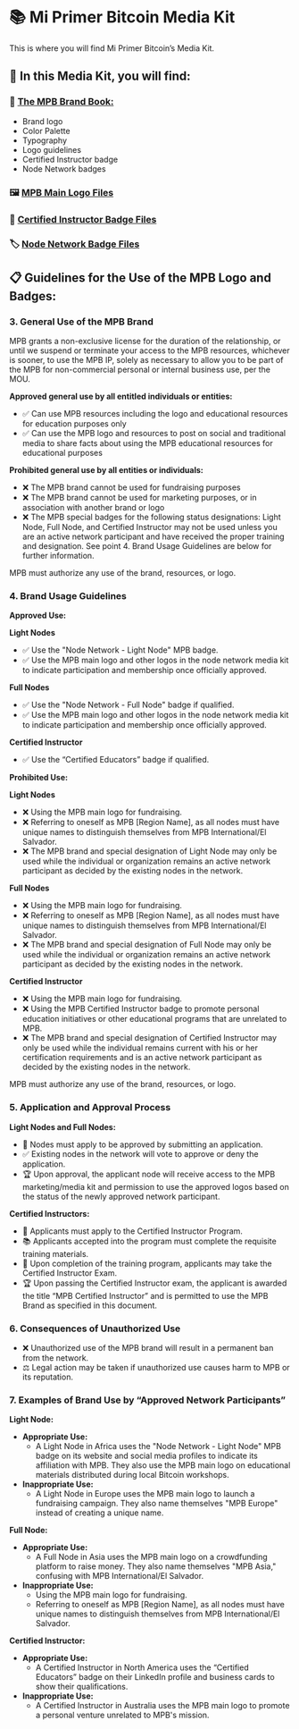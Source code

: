 # 📚 Mi Primer Bitcoin Media Kit

This is where you will find Mi Primer Bitcoin’s Media Kit.

## 📂 In this Media Kit, you will find:

### 📝 [The MPB Brand Book:](https://github.com/MyFirstBitcoin/Brand-Book/blob/main/My%20First%20Bitcoin%20-%20Brand%20Book.pdf)
- Brand logo
- Color Palette
- Typography
- Logo guidelines
- Certified Instructor badge
- Node Network badges

### 🖼️ [MPB Main Logo Files](https://github.com/MyFirstBitcoin/Brand-Book/tree/main/Logos)
### 🏅 [Certified Instructor Badge Files](https://github.com/MyFirstBitcoin/Brand-Book/tree/main/Badges/Certified%20Instructor)
### 🏷️ [Node Network Badge Files](https://github.com/MyFirstBitcoin/Brand-Book/tree/main/Badges/Nodes)

## 📋 Guidelines for the Use of the MPB Logo and Badges:

### 3. General Use of the MPB Brand
MPB grants a non-exclusive license for the duration of the relationship, or until we suspend or terminate your access to the MPB resources, whichever is sooner, to use the MPB IP, solely as necessary to allow you to be part of the MPB for non-commercial personal or internal business use, per the MOU.

**Approved general use by all entitled individuals or entities:**
- ✅ Can use MPB resources including the logo and educational resources for education purposes only
- ✅ Can use the MPB logo and resources to post on social and traditional media to share facts about using the MPB educational resources for educational purposes

**Prohibited general use by all entities or individuals:**
- ❌ The MPB brand cannot be used for fundraising purposes
- ❌ The MPB brand cannot be used for marketing purposes, or in association with another brand or logo
- ❌ The MPB special badges for the following status designations: Light Node, Full Node, and Certified Instructor may not be used unless you are an active network participant and have received the proper training and designation. See point 4. Brand Usage Guidelines are below for further information.

MPB must authorize any use of the brand, resources, or logo.

### 4. Brand Usage Guidelines

**Approved Use:**

**Light Nodes**
- ✅ Use the "Node Network - Light Node" MPB badge.
- ✅ Use the MPB main logo and other logos in the node network media kit to indicate participation and membership once officially approved.

**Full Nodes**
- ✅ Use the "Node Network - Full Node" badge if qualified.
- ✅ Use the MPB main logo and other logos in the node network media kit to indicate participation and membership once officially approved.

**Certified Instructor**
- ✅ Use the “Certified Educators” badge if qualified.

**Prohibited Use:**

**Light Nodes**
- ❌ Using the MPB main logo for fundraising.
- ❌ Referring to oneself as MPB [Region Name], as all nodes must have unique names to distinguish themselves from MPB International/El Salvador.
- ❌ The MPB brand and special designation of Light Node may only be used while the individual or organization remains an active network participant as decided by the existing nodes in the network.

**Full Nodes**
- ❌ Using the MPB main logo for fundraising.
- ❌ Referring to oneself as MPB [Region Name], as all nodes must have unique names to distinguish themselves from MPB International/El Salvador.
- ❌ The MPB brand and special designation of Full Node may only be used while the individual or organization remains an active network participant as decided by the existing nodes in the network.

**Certified Instructor**
- ❌ Using the MPB main logo for fundraising.
- ❌ Using the MPB Certified Instructor badge to promote personal education initiatives or other educational programs that are unrelated to MPB.
- ❌ The MPB brand and special designation of Certified Instructor may only be used while the individual remains current with his or her certification requirements and is an active network participant as decided by the existing nodes in the network.

MPB must authorize any use of the brand, resources, or logo.

### 5. Application and Approval Process

**Light Nodes and Full Nodes:**
- 📝 Nodes must apply to be approved by submitting an application.
- ✅ Existing nodes in the network will vote to approve or deny the application.
- 🏆 Upon approval, the applicant node will receive access to the MPB marketing/media kit and permission to use the approved logos based on the status of the newly approved network participant.

**Certified Instructors:**
- 📝 Applicants must apply to the Certified Instructor Program.
- 📚 Applicants accepted into the program must complete the requisite training materials.
- 📝 Upon completion of the training program, applicants may take the Certified Instructor Exam.
- 🏆 Upon passing the Certified Instructor exam, the applicant is awarded the title “MPB Certified Instructor” and is permitted to use the MPB Brand as specified in this document.

### 6. Consequences of Unauthorized Use
- ❌ Unauthorized use of the MPB brand will result in a permanent ban from the network.
- ⚖️ Legal action may be taken if unauthorized use causes harm to MPB or its reputation.

### 7. Examples of Brand Use by “Approved Network Participants”

**Light Node:**
- **Appropriate Use:**
  - A Light Node in Africa uses the "Node Network - Light Node" MPB badge on its website and social media profiles to indicate its affiliation with MPB. They also use the MPB main logo on educational materials distributed during local Bitcoin workshops.
- **Inappropriate Use:**
  - A Light Node in Europe uses the MPB main logo to launch a fundraising campaign. They also name themselves "MPB Europe" instead of creating a unique name.

**Full Node:**
- **Appropriate Use:**
  - A Full Node in Asia uses the MPB main logo on a crowdfunding platform to raise money. They also name themselves "MPB Asia," confusing with MPB International/El Salvador.
- **Inappropriate Use:**
  - Using the MPB main logo for fundraising.
  - Referring to oneself as MPB [Region Name], as all nodes must have unique names to distinguish themselves from MPB International/El Salvador.

**Certified Instructor:**
- **Appropriate Use:**
  - A Certified Instructor in North America uses the “Certified Educators” badge on their LinkedIn profile and business cards to show their qualifications.
- **Inappropriate Use:**
  - A Certified Instructor in Australia uses the MPB main logo to promote a personal venture unrelated to MPB's mission.
